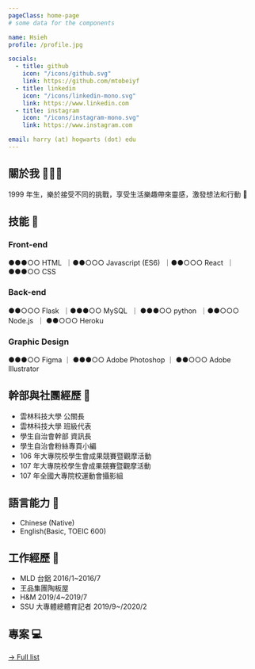 ```yaml
---
pageClass: home-page
# some data for the components

name: Hsieh
profile: /profile.jpg

socials:
  - title: github
    icon: "/icons/github.svg"
    link: https://github.com/mtobeiyf
  - title: linkedin
    icon: "/icons/linkedin-mono.svg"
    link: https://www.linkedin.com
  - title: instagram
    icon: "/icons/instagram-mono.svg"
    link: https://www.instagram.com

email: harry (at) hogwarts (dot) edu
---
```


<ProfileSection :frontmatter="$page.frontmatter" />

## 關於我 🧏🏻‍♀️

1999 年生，樂於接受不同的挑戰，享受生活樂趣帶來靈感，激發想法和行動 :dizzy:

## 技能 🔨
### Front-end

●●●○○ HTML <img :src="$withBase('/projects/HTML5.png')" alt="">
｜●●○○○ Javascript (ES6)  <img :src="$withBase('/projects/javascript.svg')" alt="">
｜●●○○○ React <img :src="$withBase('/projects/React.png')" alt="">
｜●●●○○ CSS <img :src="$withBase('/projects/CSS3.png')" alt="">
### Back-end

●●○○○ Flask <img :src="$withBase('/projects/Flask.png')" alt="">
｜●●●○○ MySQL  <img :src="$withBase('/projects/MySQL.png')" alt="">
 ｜ ●●●○○ python <img :src="$withBase('/projects/Python.webp')" alt="">
 ｜●●○○○ Node.js <img :src="$withBase('/projects/Node.png')" alt=""> 
 ｜ ●●○○○ Heroku <img :src="$withBase('/projects/heroku.png')" alt=""> 

### Graphic Design

●●●○○ Figma ｜ ●●●○○ Adobe Photoshop ｜ ●●○○○ Adobe Illustrator

## 幹部與社團經歷 :dizzy:

- 雲林科技大學 公關長
- 雲林科技大學 班級代表
- 學生自治會幹部 資訊長
- 學生自治會粉絲專頁小編
- 106 年大專院校學生會成果競賽暨觀摩活動
- 107 年大專院校學生會成果競賽暨觀摩活動
- 107 年全國大專院校運動會攝影組

## 語言能力 💬

- Chinese (Native)
- English(Basic, TOEIC 600)

## 工作經歷 💼

- MLD 台鋁 2016/1~2016/7
- 王品集團陶板屋
- H&M 2019/4~2019/7
- SSU 大專體總體育記者 2019/9~/2020/2 


## 專案 💻

[→ Full list](/projects/)

<!-- <ProjectCard image="/projects/project.jpg" hideBorder=true>

**智慧學習輔導系統**

此系統可預測學生針對某些科目可能遇到的困難，透過事先蒐集的資料進行分析，為學生提供客觀的建議及反饋。

</ProjectCard>

<ProjectCard hideBorder=true>

</ProjectCard> -->



<!-- Custom style for this page -->

<style lang="stylus">

.theme-container.home-page .page
  font-size 18px
  font-family "lucida grande", "lucida sans unicode", lucida, "Helvetica Neue", Helvetica, Arial, sans-serif;
  p
    margin 0 0 0.5rem
  p, ul, ol
    line-height normal
  a
    font-weight normal
  .theme-default-content:not(.custom) > h2
    margin-bottom 0.5rem
  .theme-default-content:not(.custom) > h2:first-child + p
    margin-top 0.5rem
  .theme-default-content:not(.custom) > h3
    padding-top 4rem
  img
    max-width 50px
    max-height 50px
    vertical-align:middle


  /* Override */
  .md-card
    margin-top 0.5em
    .card-image
      padding 0.2rem
      img
        max-width 120px
        max-height 120px
    .card-content p
      -webkit-margin-after 0.2em
    

@media (max-width: 419px)
  .theme-container.home-page .page
    p, ul, ol
      line-height 1.5

    .md-card
      .card-image
        img 
          width 100%
          max-width 400px

</style>
